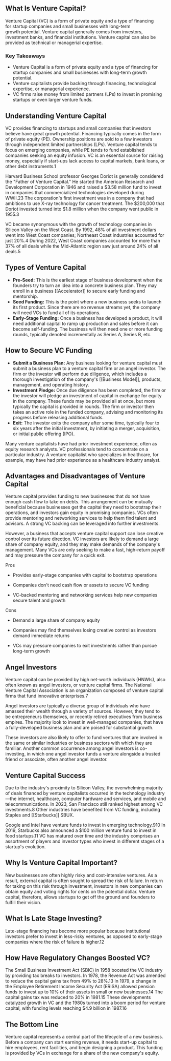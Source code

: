 ## What Is Venture Capital?

Venture Capital (VC) is a form of private equity and a type of financing for startup companies and small businesses with long-term growth potential. Venture capital generally comes from investors, investment banks, and financial institutions. Venture capital can also be provided as technical or managerial expertise.  

### Key Takeaways

- Venture Capital is a form of private equity and a type of financing for startup companies and small businesses with long-term growth potential.
- Venture capitalists provide backing through financing, technological expertise, or managerial experience.
- VC firms raise money from limited partners (LPs) to invest in promising startups or even larger venture funds.

## Understanding Venture Capital

VC provides financing to startups and small companies that investors believe have great growth potential. Financing typically comes in the form of private equity (PE). Ownership positions are sold to a few investors through independent limited partnerships (LPs). Venture capital tends to focus on emerging companies, while PE tends to fund established companies seeking an equity infusion. VC is an essential source for raising money, especially if start-ups lack access to capital markets, bank loans, or other debt instruments.1

Harvard Business School professor Georges Doriot is generally considered the "Father of Venture Capital." He started the American Research and Development Corporation in 1946 and raised a $3.58 million fund to invest in companies that commercialized technologies developed during WWII.23 The corporation's first investment was in a company that had ambitions to use X-ray technology for cancer treatment. The $200,000 that Doriot invested turned into $1.8 million when the company went public in 1955.3

VC became synonymous with the growth of technology companies in Silicon Valley on the West Coast. By 1992, 48% of all investment dollars went into West Coast companies; Northeast Coast industries accounted for just 20%.4 During 2022, West Coast companies accounted for more than 37% of all deals while the Mid-Atlantic region saw just around 24% of all deals.5  

## Types of Venture Capital

- **Pre-Seed:** This is the earliest stage of business development when the founders try to turn an idea into a concrete business plan. They may enroll in a business [[Accelerator]] to secure early funding and mentorship.
- **Seed Funding:** This is the point where a new business seeks to launch its first product. Since there are no revenue streams yet, the company will need VCs to fund all of its operations.
- **Early-Stage Funding:** Once a business has developed a product, it will need additional capital to ramp up production and sales before it can become self-funding. The business will then need one or more funding rounds, typically denoted incrementally as Series A, Series B, etc.

## How to Secure VC Funding

- **Submit a Business Plan:** Any business looking for venture capital must submit a business plan to a venture capital firm or an angel investor. The firm or the investor will perform due diligence, which includes a thorough investigation of the company's [[Business Model]], products, management, and operating history.
- **Investment Pledge:** Once due diligence has been completed, the firm or the investor will pledge an investment of capital in exchange for equity in the company. These funds may be provided all at once, but more typically the capital is provided in rounds. The firm or investor then takes an active role in the funded company, advising and monitoring its progress before releasing additional funds.
- **Exit:** The investor exits the company after some time, typically four to six years after the initial investment, by initiating a merger, acquisition, or initial public offering (IPO).  
    

Many venture capitalists have had prior investment experience, often as equity research analysts. VC professionals tend to concentrate on a particular industry. A venture capitalist who specializes in healthcare, for example, may have had prior experience as a healthcare industry analyst.

## Advantages and Disadvantages of Venture Capital

Venture capital provides funding to new businesses that do not have enough cash flow to take on debts. This arrangement can be mutually beneficial because businesses get the capital they need to bootstrap their operations, and investors gain equity in promising companies. VCs often provide mentoring and networking services to help them find talent and advisors. A strong VC backing can be leveraged into further investments.

However, a business that accepts venture capital support can lose creative control over its future direction. VC investors are likely to demand a large share of company equity, and they may make demands of the company's management. Many VCs are only seeking to make a fast, high-return payoff and may pressure the company for a quick exit.

Pros

- Provides early-stage companies with capital to bootstrap operations
    
- Companies don't need cash flow or assets to secure VC funding
    
- VC-backed mentoring and networking services help new companies secure talent and growth
    

Cons

- Demand a large share of company equity  
    
- Companies may find themselves losing creative control as investors demand immediate returns
    
- VCs may pressure companies to exit investments rather than pursue long-term growth
    

## Angel Investors

Venture capital can be provided by high net-worth individuals (HNWIs), also often known as angel investors, or venture capital firms. The National Venture Capital Association is an organization composed of venture capital firms that fund innovative enterprises.7

Angel investors are typically a diverse group of individuals who have amassed their wealth through a variety of sources. However, they tend to be entrepreneurs themselves, or recently retired executives from business empires. The majority look to invest in well-managed companies, that have a fully-developed business plan and are poised for substantial growth.

These investors are also likely to offer to fund ventures that are involved in the same or similar industries or business sectors with which they are familiar. Another common occurrence among angel investors is co-investing, in which one angel investor funds a venture alongside a trusted friend or associate, often another angel investor.

## Venture Capital Success

Due to the industry's proximity to Silicon Valley, the overwhelming majority of deals financed by venture capitalists occurred in the technology industry—the internet, healthcare, computer hardware and services, and mobile and telecommunications. In 2023, San Francisco still ranked highest among VC investments.8 Other industries have benefited from VC funding, including Staples and [[Starbucks]] SBUX.

Google and Intel have venture funds to invest in emerging technology.910 In 2019, Starbucks also announced a $100 million venture fund to invest in food startups.11 VC has matured over time and the industry comprises an assortment of players and investor types who invest in different stages of a startup's evolution.  

## Why Is Venture Capital Important?

New businesses are often highly risky and cost-intensive ventures. As a result, external capital is often sought to spread the risk of failure. In return for taking on this risk through investment, investors in new companies can obtain equity and voting rights for cents on the potential dollar. Venture capital, therefore, allows startups to get off the ground and founders to fulfill their vision.

## What Is Late Stage Investing?

Late-stage financing has become more popular because institutional investors prefer to invest in less-risky ventures, as opposed to early-stage companies where the risk of failure is higher.12

## How Have Regulatory Changes Boosted VC?

The Small Business Investment Act (SBIC) in 1958 boosted the VC industry by providing tax breaks to investors. In 1978, the Revenue Act was amended to reduce the capital gains tax from 49% to 28%.13 In 1979, a change in the Employee Retirement Income Security Act (ERISA) allowed pension funds to invest up to 10% of their assets in small or new businesses.14 The capital gains tax was reduced to 20% in 1981.15 These developments catalyzed growth in VC and the 1980s turned into a boom period for venture capital, with funding levels reaching $4.9 billion in 1987.16

## The Bottom Line

Venture capital represents a central part of the lifecycle of a new business. Before a company can start earning revenue, it needs start-up capital to hire employees, rent facilities, and begin designing a product. This funding is provided by VCs in exchange for a share of the new company's equity.  